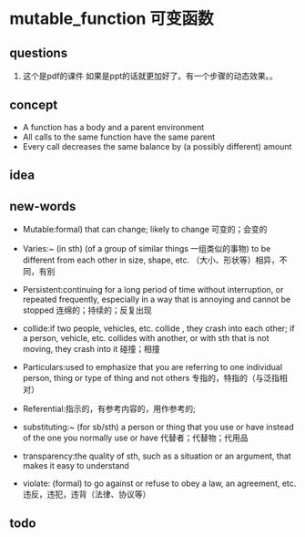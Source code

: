 # mutable_function 可变函数

## questions
1. 这个是pdf的课件 如果是ppt的话就更加好了。有一个步骤的动态效果。。

## concept
- A function has a body and
a parent environment
- All calls to the same function have the same parent
- Every call decreases the same balance by (a possibly different) amount

## idea

## new-words
- Mutable:formal) that can change; likely to change 可变的；会变的
- Varies:~ (in sth) (of a group of similar things 一组类似的事物) to be different from each other in size, shape, etc. （大小、形状等）相异，不同，有别
- Persistent:continuing for a long period of time without interruption, or repeated frequently, especially in a way that is annoying and cannot be stopped 连绵的；持续的；反复出现
- collide:if two people, vehicles, etc. collide , they crash into each other; if a person, vehicle, etc. collides with another, or with sth that is not moving, they crash into it 碰撞；相撞
- Particulars:used to emphasize that you are referring to one individual person, thing or type of thing and not others 专指的，特指的（与泛指相对）
- Referential:指示的，有参考内容的，用作参考的;

- substituting:~ (for sb/sth) a person or thing that you use or have instead of the one you normally use or have 代替者；代替物；代用品
- transparency:the quality of sth, such as a situation or an argument, that makes it easy to understand 
- violate: (formal) to go against or refuse to obey a law, an agreement, etc. 违反，违犯，违背（法律、协议等）
## todo